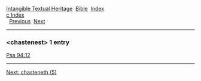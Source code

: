 [Intangible Textual Heritage](../../index)  [Bible](../index) 
[Index](index)   
[c Index](_c_)  
  [Previous](c02070)  [Next](c02072) 

------------------------------------------------------------------------

### &lt;chastenest&gt; 1 entry

[Psa 94:12](../kjv/psa094.htm#012)  

------------------------------------------------------------------------

[Next: chasteneth (5)](c02072)
